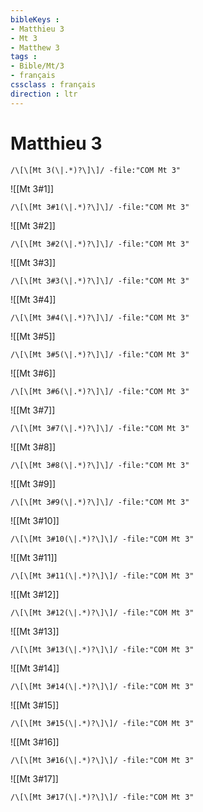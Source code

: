 ```yaml
---
bibleKeys : 
- Matthieu 3
- Mt 3
- Matthew 3
tags : 
- Bible/Mt/3
- français
cssclass : français
direction : ltr
---
```


# Matthieu 3

```query
/\[\[Mt 3(\|.*)?\]\]/ -file:"COM Mt 3"
```



![[Mt 3#1]]

```query
/\[\[Mt 3#1(\|.*)?\]\]/ -file:"COM Mt 3"
```

![[Mt 3#2]]

```query
/\[\[Mt 3#2(\|.*)?\]\]/ -file:"COM Mt 3"
```

![[Mt 3#3]]

```query
/\[\[Mt 3#3(\|.*)?\]\]/ -file:"COM Mt 3"
```

![[Mt 3#4]]

```query
/\[\[Mt 3#4(\|.*)?\]\]/ -file:"COM Mt 3"
```

![[Mt 3#5]]

```query
/\[\[Mt 3#5(\|.*)?\]\]/ -file:"COM Mt 3"
```

![[Mt 3#6]]

```query
/\[\[Mt 3#6(\|.*)?\]\]/ -file:"COM Mt 3"
```

![[Mt 3#7]]

```query
/\[\[Mt 3#7(\|.*)?\]\]/ -file:"COM Mt 3"
```

![[Mt 3#8]]

```query
/\[\[Mt 3#8(\|.*)?\]\]/ -file:"COM Mt 3"
```

![[Mt 3#9]]

```query
/\[\[Mt 3#9(\|.*)?\]\]/ -file:"COM Mt 3"
```

![[Mt 3#10]]

```query
/\[\[Mt 3#10(\|.*)?\]\]/ -file:"COM Mt 3"
```

![[Mt 3#11]]

```query
/\[\[Mt 3#11(\|.*)?\]\]/ -file:"COM Mt 3"
```

![[Mt 3#12]]

```query
/\[\[Mt 3#12(\|.*)?\]\]/ -file:"COM Mt 3"
```

![[Mt 3#13]]

```query
/\[\[Mt 3#13(\|.*)?\]\]/ -file:"COM Mt 3"
```

![[Mt 3#14]]

```query
/\[\[Mt 3#14(\|.*)?\]\]/ -file:"COM Mt 3"
```

![[Mt 3#15]]

```query
/\[\[Mt 3#15(\|.*)?\]\]/ -file:"COM Mt 3"
```

![[Mt 3#16]]

```query
/\[\[Mt 3#16(\|.*)?\]\]/ -file:"COM Mt 3"
```

![[Mt 3#17]]

```query
/\[\[Mt 3#17(\|.*)?\]\]/ -file:"COM Mt 3"
```

